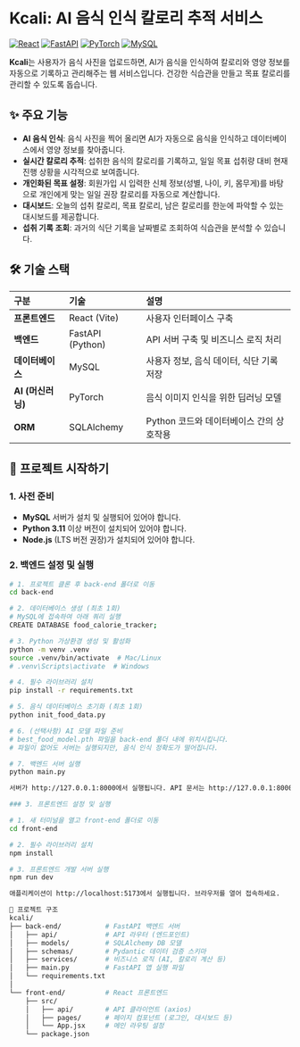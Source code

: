 # Kcali: AI 음식 인식 칼로리 추적 서비스

[![React](https://img.shields.io/badge/React-61DAFB?style=for-the-badge&logo=react&logoColor=black)](https://reactjs.org/)
[![FastAPI](https://img.shields.io/badge/FastAPI-009688?style=for-the-badge&logo=fastapi&logoColor=white)](https://fastapi.tiangolo.com/)
[![PyTorch](https://img.shields.io/badge/PyTorch-EE4C2C?style=for-the-badge&logo=pytorch&logoColor=white)](https://pytorch.org/)
[![MySQL](https://img.shields.io/badge/MySQL-4479A1?style=for-the-badge&logo=mysql&logoColor=white)](https://www.mysql.com/)

**Kcali**는 사용자가 음식 사진을 업로드하면, AI가 음식을 인식하여 칼로리와 영양 정보를 자동으로 기록하고 관리해주는 웹 서비스입니다. 건강한 식습관을 만들고 목표 칼로리를 관리할 수 있도록 돕습니다.

## ✨ 주요 기능

* **AI 음식 인식**: 음식 사진을 찍어 올리면 AI가 자동으로 음식을 인식하고 데이터베이스에서 영양 정보를 찾아줍니다.
* **실시간 칼로리 추적**: 섭취한 음식의 칼로리를 기록하고, 일일 목표 섭취량 대비 현재 진행 상황을 시각적으로 보여줍니다.
* **개인화된 목표 설정**: 회원가입 시 입력한 신체 정보(성별, 나이, 키, 몸무게)를 바탕으로 개인에게 맞는 일일 권장 칼로리를 자동으로 계산합니다.
* **대시보드**: 오늘의 섭취 칼로리, 목표 칼로리, 남은 칼로리를 한눈에 파악할 수 있는 대시보드를 제공합니다.
* **섭취 기록 조회**: 과거의 식단 기록을 날짜별로 조회하여 식습관을 분석할 수 있습니다.

## 🛠️ 기술 스택

| 구분 | 기술 | 설명 |
| :--- | :--- | :--- |
| **프론트엔드** | React (Vite) | 사용자 인터페이스 구축 |
| **백엔드** | FastAPI (Python) | API 서버 구축 및 비즈니스 로직 처리 |
| **데이터베이스** | MySQL | 사용자 정보, 음식 데이터, 식단 기록 저장 |
| **AI (머신러닝)** | PyTorch | 음식 이미지 인식을 위한 딥러닝 모델 |
| **ORM** | SQLAlchemy | Python 코드와 데이터베이스 간의 상호작용 |

## 🚀 프로젝트 시작하기

### 1. 사전 준비

* **MySQL** 서버가 설치 및 실행되어 있어야 합니다.
* **Python 3.11** 이상 버전이 설치되어 있어야 합니다.
* **Node.js** (LTS 버전 권장)가 설치되어 있어야 합니다.

### 2. 백엔드 설정 및 실행

```bash
# 1. 프로젝트 클론 후 back-end 폴더로 이동
cd back-end

# 2. 데이터베이스 생성 (최초 1회)
# MySQL에 접속하여 아래 쿼리 실행
CREATE DATABASE food_calorie_tracker;

# 3. Python 가상환경 생성 및 활성화
python -m venv .venv
source .venv/bin/activate  # Mac/Linux
# .venv\Scripts\activate  # Windows

# 4. 필수 라이브러리 설치
pip install -r requirements.txt

# 5. 음식 데이터베이스 초기화 (최초 1회)
python init_food_data.py

# 6. (선택사항) AI 모델 파일 준비
# best_food_model.pth 파일을 back-end 폴더 내에 위치시킵니다.
# 파일이 없어도 서버는 실행되지만, 음식 인식 정확도가 떨어집니다.

# 7. 백엔드 서버 실행
python main.py

서버가 http://127.0.0.1:8000에서 실행됩니다. API 문서는 http://127.0.0.1:8000/docs에서 확인할 수 있습니다.

### 3. 프론트엔드 설정 및 실행

# 1. 새 터미널을 열고 front-end 폴더로 이동
cd front-end

# 2. 필수 라이브러리 설치
npm install

# 3. 프론트엔드 개발 서버 실행
npm run dev

애플리케이션이 http://localhost:5173에서 실행됩니다. 브라우저를 열어 접속하세요.

📁 프로젝트 구조
kcali/
├── back-end/           # FastAPI 백엔드 서버
│   ├── api/            # API 라우터 (엔드포인트)
│   ├── models/         # SQLAlchemy DB 모델
│   ├── schemas/        # Pydantic 데이터 검증 스키마
│   ├── services/       # 비즈니스 로직 (AI, 칼로리 계산 등)
│   ├── main.py         # FastAPI 앱 실행 파일
│   └── requirements.txt
│
└── front-end/          # React 프론트엔드
    ├── src/
    │   ├── api/        # API 클라이언트 (axios)
    │   ├── pages/      # 페이지 컴포넌트 (로그인, 대시보드 등)
    │   └── App.jsx     # 메인 라우팅 설정
    └── package.json
